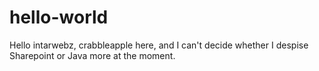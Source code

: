 # hello-world

Hello intarwebz, crabbleapple here, and I can't decide whether I despise Sharepoint or Java more at the moment.
